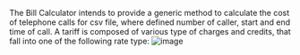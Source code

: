 The Bill Calculator intends to provide a generic method to calculate the cost of telephone calls for csv file, where defined number of caller, start and end time of call. A tariff is composed of various type of charges and credits, that fall into one of the following rate type:
![image](https://user-images.githubusercontent.com/44052996/212656151-2dbcab24-7ff1-4fc4-94ef-376a6decd4b3.png)
